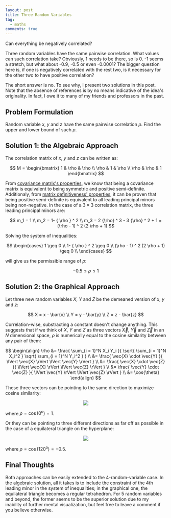 ```yaml
---
layout: post
title: Three Random Variables
tag:
  - maths
comments: true
---
```

Can everything be negatively correlated?

Three random variables have the same pairwise correlation. What values can such correlation take? Obviously, 1 needs to be there, so is 0. -1 seems a stretch, but what about -0.9, -0.5 or even -0.0001? The bigger question here is, if one is negatively correlated with the rest two, is it necessary for the other two to have positive correlation?

The short answer is no. To see why, I present two solutions in this post. Note that the absence of references is by no means indicative of the idea's originality. In fact, I owe it to many of my friends and professors in the past.

## Problem Formulation
Random variable $x$, $y$ and $z$ have the same pairwise correlation $\rho$. Find the upper and lower bound of such $\rho$.

## Solution 1: the Algebraic Approach
The correlation matrix of $x$, $y$ and $z$ can be written as:

$$
M = \begin{bmatrix} 
1 & \rho & \rho \\
\rho & 1 & \rho \\
\rho & \rho & 1
\end{bmatrix}
$$

From [covariance matrix's properties](https://en.wikipedia.org/wiki/Covariance_matrix#Which_matrices_are_covariance_matrices?), we know that being a covariance matrix is equivalent to being symmetric and positive semi-definite. Additionaly, from [matrix definitiveness' properties](https://en.wikipedia.org/wiki/Definiteness_of_a_matrix#Characterizations), it can be proven that being positive semi-definite is equivalent to all leading principal minors being non-negative. In the case of a $3 \times 3$ correlation matrix, the three leading principal minors are:

$$
m_1 = 1 \\
m_2 = 1- { \rho } ^ 2 \\
m_3 = 2 {\rho} ^ 3 - 3 {\rho} ^ 2 + 1 = (\rho - 1) ^ 2 (2 \rho + 1)
$$

Solving the system of inequalities:

$$
\begin{cases}
1 \geq 0 \\ 
1- { \rho } ^ 2 \geq 0 \\
(\rho - 1) ^ 2 (2 \rho + 1) \geq 0 \\
\end{cases}
$$

will give us the permissible range of $\rho$:

$$
-0.5 \leq \rho \leq 1
$$

## Solution 2: the Graphical Approach
Let three new random variables $X$, $Y$ and $Z$ be the demeaned version of $x$, $y$ and $z$:

$$
X = x - \bar{x} \\
Y = y - \bar{y} \\
Z = z - \bar{z}
$$

Correlation-wise, substracting a constant doesn't change anything. This suggests that if we think of $X$, $Y$ and $Z$ as three vectors $\vec{X}$, $\vec{Y}$ and $\vec{Z}$ in an $N$ dimensional space, $\rho$ is numerically equal to the cosine similarity between any pair of them:

$$
\begin{align}
\rho &= \frac{ \sum_{i = 1}^N X_i Y_i }{ \sqrt{ \sum_{i = 1}^N X_i^2 } \sqrt{ \sum_{i = 1}^N Y_i^2 } } \\
&= \frac{ \vec{X} \cdot \vec{Y} }{ \lVert \vec{X} \rVert \lVert \vec{Y} \rVert } \\
&= \frac{ \vec{X} \cdot \vec{Z} }{ \lVert \vec{X} \rVert \lVert \vec{Z} \rVert } \\
&= \frac{ \vec{Y} \cdot \vec{Z} }{ \lVert \vec{Y} \rVert \lVert \vec{Z} \rVert } \\
&= \cos{\theta}
\end{align}
$$

These three vectors can be pointing to the same direction to maximize cosine similarity:

<p align="center">
  <img src="https://shawenyao.github.io/R/output/three_random_variables/max_rho.svg" />
</p>

where $\rho = \cos(0^\text{o}) = 1$.

Or they can be pointing to three different directions as far off as possible in the case of a equilateral triangle on the hyperplane:

<p align="center">
  <img src="https://shawenyao.github.io/R/output/three_random_variables/min_rho.svg" />
</p>

where $\rho = \cos(120^\text{o}) = -0.5$.

## Final Thoughts
Both approaches can be easily extended to the 4-random-variable case. In the algebraic solution, all it takes is to include the constraint of the 4th leading minor in the system of inequalities; in the graphical one, the equilateral triangle becomes a regular tetrahedron. For 5 random variables and beyond, the former seems to be the superior solution due to my inability of further mental visualization, but feel free to leave a comment if you believe otherwise.
